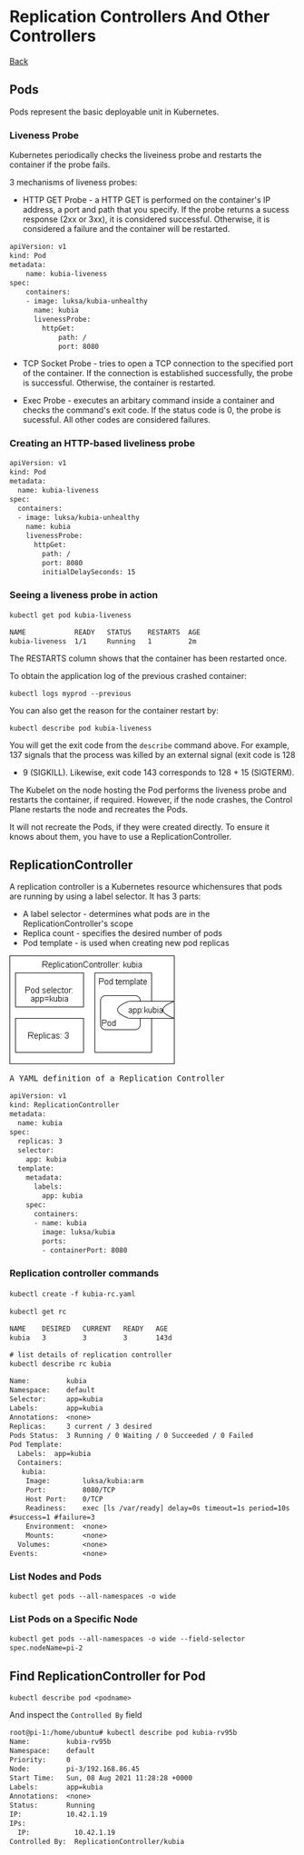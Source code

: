 # Replication Controllers And Other Controllers
[Back](./ReadMe.md)

## Pods
Pods represent the  basic deployable unit in Kubernetes.

### Liveness Probe
Kubernetes periodically checks the liveiness probe and restarts the container if the probe fails.

3 mechanisms of liveness probes:
* HTTP GET Probe - a HTTP GET is performed on the container's IP address, a port and path that you specify.
If the probe returns a sucess response (2xx or 3xx), it is considered successful.
Otherwise, it is considered a failure and the container will be restarted.

```
apiVersion: v1
kind: Pod
metadata:
    name: kubia-liveness
spec:
    containers:
    - image: luksa/kubia-unhealthy
      name: kubia
      livenessProbe:
        httpGet:
            path: /
            port: 8080
```

* TCP Socket Probe - tries to open a TCP connection to the specified port of the container. If the connection is established successfully, the probe is successful. Otherwise, the container is restarted.

* Exec Probe - executes an arbitary command inside a container and checks the command's exit code. If the status code is 0, the probe is sucessful. All other codes are considered failures.

### Creating an HTTP-based liveliness probe

```
apiVersion: v1
kind: Pod
metadata: 
  name: kubia-liveness
spec:
  containers:
  - image: luksa/kubia-unhealthy
    name: kubia
    livenessProbe:
      httpGet:
        path: /
        port: 8080
        initialDelaySeconds: 15
```

### Seeing a liveness probe in action
```
kubectl get pod kubia-liveness
```

```
NAME            READY   STATUS    RESTARTS  AGE
kubia-liveness  1/1     Running   1         2m
```

The RESTARTS column shows that the container has been restarted once.

To obtain the application log of the previous crashed container:

```
kubectl logs myprod --previous
```

You can also get the reason for the container restart by:

```
kubectl describe pod kubia-liveness
```

You will get the exit code from the `describe` command above. For example, 137 signals that the process was killed by an external signal (exit code is 128 
+ 9 (SIGKILL). Likewise, exit code 143 corresponds to 128 + 15 (SIGTERM).

The Kubelet on the node hosting the Pod performs the liveness probe and restarts the container, if required. However, if the node crashes, the Control Plane restarts the node and recreates the Pods. 

It will not recreate the Pods, if they were created directly. To ensure it knows about them, you have to use a ReplicationController.

## ReplicationController
A replication controller is a Kubernetes resource whichensures that pods are running by using a label selector.
It has 3 parts:
* A label selector - determines what pods are in the ReplicationController's scope
* Replica count - specifies the desired number of pods
* Pod template - is used when creating new pod replicas

![Replication Controller](/images/Services-ReplicationController.jpg)


<pre>A YAML definition of a Replication Controller</pre>
```
apiVersion: v1
kind: ReplicationController
metadata:
  name: kubia
spec:
  replicas: 3
  selector: 
    app: kubia
  template:
    metadata:
      labels:
        app: kubia
    spec:
      containers:
      - name: kubia
        image: luksa/kubia
        ports:
        - containerPort: 8080 

```

### Replication controller commands

`kubectl create -f kubia-rc.yaml`

`kubectl get rc`

```
NAME    DESIRED   CURRENT   READY   AGE
kubia   3         3         3       143d
```

```
# list details of replication controller
kubectl describe rc kubia
```

```
Name:         kubia
Namespace:    default
Selector:     app=kubia
Labels:       app=kubia
Annotations:  <none>
Replicas:     3 current / 3 desired
Pods Status:  3 Running / 0 Waiting / 0 Succeeded / 0 Failed
Pod Template:
  Labels:  app=kubia
  Containers:
   kubia:
    Image:        luksa/kubia:arm
    Port:         8080/TCP
    Host Port:    0/TCP
    Readiness:    exec [ls /var/ready] delay=0s timeout=1s period=10s #success=1 #failure=3
    Environment:  <none>
    Mounts:       <none>
  Volumes:        <none>
Events:           <none>
```


### List Nodes and Pods

```
kubectl get pods --all-namespaces -o wide
```

### List Pods on a Specific Node
```
kubectl get pods --all-namespaces -o wide --field-selector spec.nodeName=pi-2
```

## Find ReplicationController for Pod

```
kubectl describe pod <podname>
```

And inspect the `Controlled By` field

```
root@pi-1:/home/ubuntu# kubectl describe pod kubia-rv95b
Name:         kubia-rv95b
Namespace:    default
Priority:     0
Node:         pi-3/192.168.86.45
Start Time:   Sun, 08 Aug 2021 11:28:28 +0000
Labels:       app=kubia
Annotations:  <none>
Status:       Running
IP:           10.42.1.19
IPs:
  IP:           10.42.1.19
Controlled By:  ReplicationController/kubia
```
